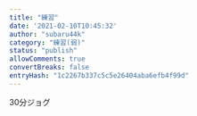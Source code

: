 ```yaml
---
title: "練習"
date: '2021-02-10T10:45:32'
author: "subaru44k"
category: "練習(弱)"
status: "publish"
allowComments: true
convertBreaks: false
entryHash: "1c2267b337c5c5e26404aba6efb4f99d"
---
```

30分ジョグ
